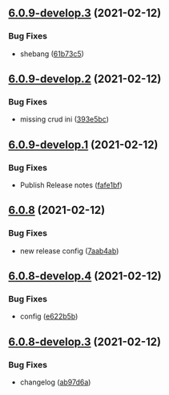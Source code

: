 ## [6.0.9-develop.3](https://github.com/splunk/seckit_sa_geolocation/compare/v6.0.9-develop.2...v6.0.9-develop.3) (2021-02-12)


### Bug Fixes

* shebang ([61b73c5](https://github.com/splunk/seckit_sa_geolocation/commit/61b73c53c3f1012ad1cf3f642977cf54304c6d37))

## [6.0.9-develop.2](https://github.com/splunk/seckit_sa_geolocation/compare/v6.0.9-develop.1...v6.0.9-develop.2) (2021-02-12)


### Bug Fixes

* missing crud ini ([393e5bc](https://github.com/splunk/seckit_sa_geolocation/commit/393e5bcda04e94523ff6e8b06d59a799950db628))

## [6.0.9-develop.1](https://github.com/splunk/seckit_sa_geolocation/compare/v6.0.8...v6.0.9-develop.1) (2021-02-12)


### Bug Fixes

* Publish Release notes ([fafe1bf](https://github.com/splunk/seckit_sa_geolocation/commit/fafe1bf29893ac9542f0016220fe39fb0e40e902))

## [6.0.8](https://github.com/splunk/seckit_sa_geolocation/compare/v6.0.7...v6.0.8) (2021-02-12)


### Bug Fixes

* new release config ([7aab4ab](https://github.com/splunk/seckit_sa_geolocation/commit/7aab4ab6dab1c49d6ce69391d33e7e246f65bc37))

## [6.0.8-develop.4](https://github.com/splunk/seckit_sa_geolocation/compare/v6.0.8-develop.3...v6.0.8-develop.4) (2021-02-12)


### Bug Fixes

* config ([e622b5b](https://github.com/splunk/seckit_sa_geolocation/commit/e622b5bde733d8a6ab624c76dffdc3237e70eead))

## [6.0.8-develop.3](https://github.com/splunk/seckit_sa_geolocation/compare/v6.0.8-develop.2...v6.0.8-develop.3) (2021-02-12)


### Bug Fixes

* changelog ([ab97d6a](https://github.com/splunk/seckit_sa_geolocation/commit/ab97d6a5346d292e5f18f7fb39134d72cae82869))
